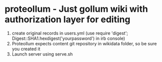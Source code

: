 proteollum - Just gollum wiki with authorization layer for editing
====================================

1. create original records in users.yml (use require 'digest'; Digest::SHA1.hexdigest('yourpassword') in irb console)
1. Proteollum expects content git repository in wikidata folder, so be sure you created it
1. Launch server using serve.sh

